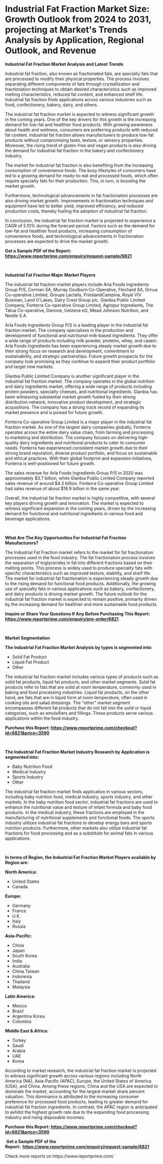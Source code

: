 <p><h1>Industrial Fat Fraction Market Size: Growth Outlook from 2024 to 2031, projecting at Market's Trends Analysis by Application, Regional Outlook, and Revenue</h1></p><p><strong>Industrial Fat Fraction Market Analysis and Latest Trends</strong></p>
<p><p>Industrial fat fraction, also known as fractionated fats, are specialty fats that are processed to modify their physical properties. The process involves separating different components of fats through crystallization and fractionation techniques to obtain desired characteristics such as improved melting characteristics, reduced fat content, and enhanced shelf life. Industrial fat fraction finds applications across various industries such as food, confectionery, bakery, dairy, and others.</p><p>The industrial fat fraction market is expected to witness significant growth in the coming years. One of the key drivers for this growth is the increasing demand for low-fat and healthier food products. With growing awareness about health and wellness, consumers are preferring products with reduced fat content. Industrial fat fraction allows manufacturers to produce low-fat products without compromising taste, texture, or sensory properties. Moreover, the rising trend of gluten-free and vegan products is also driving the demand for industrial fat fraction in the bakery and confectionery industry.</p><p>The market for industrial fat fraction is also benefiting from the increasing consumption of convenience foods. The busy lifestyles of consumers have led to a growing demand for ready-to-eat and processed foods, which often require specialty fats for their production. This, in turn, is boosting the market growth.</p><p>Furthermore, technological advancements in fat fractionation processes are also driving market growth. Improvements in fractionation techniques and equipment have led to better yield, improved efficiency, and reduced production costs, thereby fueling the adoption of industrial fat fraction.</p><p>In conclusion, the industrial fat fraction market is projected to experience a CAGR of 5.10% during the forecast period. Factors such as the demand for low-fat and healthier food products, increasing consumption of convenience foods, and technological advancements in fractionation processes are expected to drive the market growth.</p></p>
<p><strong>Get a Sample PDF of the Report:&nbsp; <a href="https://www.reportprime.com/enquiry/request-sample/6821">https://www.reportprime.com/enquiry/request-sample/6821</a></strong></p>
<p>&nbsp;</p>
<p><strong>Industrial Fat Fraction Major Market Players</strong></p>
<p><p>The industrial fat fraction market players include Arla Foods Ingredients Group P/S, Corman SA, Murray Goulburn Co-Operative, Flechard SA, Ornua Co-operative Limited, Groupe Lactalis, FrieslandCampina, Royal VIV Buisman, Land O'Lakes, Dairy Crest Group plc, Glanbia Public Limited Company, Fonterra Co-operative Group Limited, Agropur Ingredients, The Tatua Co-operative, Danone, Uelzena eG, Mead Johnson Nutrition, and Nestle S.A.</p><p>Arla Foods Ingredients Group P/S is a leading player in the industrial fat fraction market. The company specializes in the production and development of functional and nutritional milk-based ingredients. They offer a wide range of products including milk powder, proteins, whey, and casein. Arla Foods Ingredients has been experiencing steady market growth due to their strong focus on research and development, commitment to sustainability, and strategic partnerships. Future growth prospects for the company look promising as they continue to expand their product portfolio and target new markets.</p><p>Glanbia Public Limited Company is another significant player in the industrial fat fraction market. The company operates in the global nutrition and dairy ingredients market, offering a wide range of products including protein powders, specialty cheeses, and nutritional ingredients. Glanbia has been witnessing substantial market growth fueled by their strong distribution network, innovative product development, and strategic acquisitions. The company has a strong track record of expanding its market presence and is poised for future growth.</p><p>Fonterra Co-operative Group Limited is a major player in the industrial fat fraction market. As one of the largest dairy companies globally, Fonterra operates across the entire dairy value chain, from farming and processing to marketing and distribution. The company focuses on delivering high-quality dairy ingredients and nutritional products to cater to consumer needs. Fonterra has experienced consistent market growth due to their strong brand reputation, diverse product portfolio, and focus on sustainable and ethical practices. With their global footprint and expansion initiatives, Fonterra is well-positioned for future growth.</p><p>The sales revenue for Arla Foods Ingredients Group P/S in 2020 was approximately $3.7 billion, while Glanbia Public Limited Company reported sales revenue of around $4.3 billion. Fonterra Co-operative Group Limited had sales revenue of about $16.9 billion in the same year.</p><p>Overall, the industrial fat fraction market is highly competitive, with several key players driving growth and innovation. The market is expected to witness significant expansion in the coming years, driven by the increasing demand for functional and nutritional ingredients in various food and beverage applications.</p></p>
<p>&nbsp;</p>
<p><strong>What Are The Key Opportunities For Industrial Fat Fraction Manufacturers?</strong></p>
<p><p>The Industrial Fat Fraction market refers to the market for fat fractionation processes used in the food industry. The fat fractionation process involves the separation of triglycerides in fat into different fractions based on their melting points. This process is widely used to produce specialty fats with specific characteristics such as improved texture, stability, and shelf life. The market for industrial fat fractionation is experiencing steady growth due to the rising demand for functional food products. Additionally, the growing use of specialty fats in various applications such as bakery, confectionery, and dairy products is driving market growth. The future outlook for the industrial fat fraction market is expected to remain positive, primarily driven by the increasing demand for healthier and more sustainable food products.</p></p>
<p><strong>Inquire or Share Your Questions If Any Before Purchasing This Report: <a href="https://www.reportprime.com/enquiry/pre-order/6821">https://www.reportprime.com/enquiry/pre-order/6821</a></strong></p>
<p>&nbsp;</p>
<p><strong>Market Segmentation</strong></p>
<p><strong>The Industrial Fat Fraction Market Analysis by types is segmented into:</strong></p>
<p><ul><li>Solid Fat Product</li><li>Liquid Fat Product</li><li>Other</li></ul></p>
<p><p>The industrial fat fraction market includes various types of products such as solid fat products, liquid fat products, and other market segments. Solid fat products refer to fats that are solid at room temperature, commonly used in baking and food processing industries. Liquid fat products, on the other hand, are fats that are in liquid form at room temperature, often used in cooking oils and salad dressings. The "other" market segment encompasses different fat products that do not fall into the solid or liquid categories, such as emulsifiers and fillings. These products serve various applications within the food industry.</p></p>
<p><strong>Purchase this Report:&nbsp;<a href="https://www.reportprime.com/checkout?id=6821&price=3590">https://www.reportprime.com/checkout?id=6821&price=3590</a></strong></p>
<p>&nbsp;</p>
<p><strong>The Industrial Fat Fraction Market Industry Research by Application is segmented into:</strong></p>
<p><ul><li>Baby Nutrition Food</li><li>Medical Industry</li><li>Sports Industry</li><li>Other</li></ul></p>
<p><p>The industrial fat fraction market finds application in various sectors, including baby nutrition food, medical industry, sports industry, and other markets. In the baby nutrition food sector, industrial fat fractions are used to enhance the nutritional value and texture of infant formula and baby food products. In the medical industry, these fractions are employed in the manufacturing of nutritional supplements and functional foods. The sports industry utilizes industrial fat fractions to develop energy bars and sports nutrition products. Furthermore, other markets also utilize industrial fat fractions for food processing and as a substitute for animal fats in various applications.</p></p>
<p>&nbsp;</p>
<p><strong>In terms of Region, the Industrial Fat Fraction Market Players available by Region are:</strong></p>
<p>
    <p> <strong> North America: </strong>
        <ul>
            <li>United States</li>
            <li>Canada</li>
        </ul>
        </p> 
    <p> <strong> Europe: </strong>
        <ul>
            <li>Germany</li>
            <li>France</li>
            <li>U.K.</li>
            <li>Italy</li>
            <li>Russia</li>
        </ul>
        </p> 
    <p> <strong> Asia-Pacific: </strong>
        <ul>
            <li>China</li>
            <li>Japan</li>
            <li>South Korea</li>
            <li>India</li>
            <li>Australia</li>
            <li>China Taiwan</li>
            <li>Indonesia</li>
            <li>Thailand</li>
            <li>Malaysia</li>
        </ul>
        </p> 
    <p> <strong> Latin America: </strong>
        <ul>
            <li>Mexico</li>
            <li>Brazil</li>
            <li>Argentina Korea</li>
            <li>Colombia</li>
        </ul>
        </p> 
    <p> <strong> Middle East & Africa: </strong>
        <ul>
            <li>Turkey</li>
            <li>Saudi</li>
            <li>Arabia</li>
            <li>UAE</li>
            <li>Korea</li>
        </ul>
    </p>
    </p>
<p><p>According to market research, the industrial fat fraction market is projected to witness significant growth across various regions including North America (NA), Asia-Pacific (APAC), Europe, the United States of America (USA), and China. Among these regions, China and the USA are expected to dominate the market, accounting for the largest market share percent valuation. This dominance is attributed to the increasing consumer preference for processed food products, leading to greater demand for industrial fat fraction ingredients. In contrast, the APAC region is anticipated to exhibit the highest growth rate due to the expanding food processing industry and rising disposable incomes.</p></p>
<p><strong>Purchase this Report: <a href="https://www.reportprime.com/checkout?id=6821&price=3590">https://www.reportprime.com/checkout?id=6821&price=3590</a></strong></p>
<p>&nbsp;<strong>Get a Sample PDF of the Report:&nbsp;&nbsp;<a href="https://www.reportprime.com/enquiry/request-sample/6821">https://www.reportprime.com/enquiry/request-sample/6821</a></strong></p>
<p><strong></strong></p>
<p>Check more reports on https://www.reportprime.com/</p>